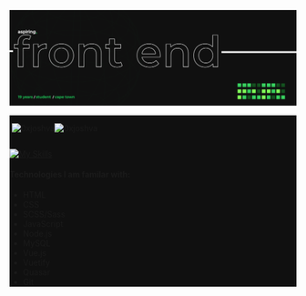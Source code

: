 ![Design and Development](https://github.com/0xjoshva/0xjoshva/blob/main/banner.png?raw=true)
<div style="background:#101010;">
<div style=" display:flex; flex-direction:row; width:100%;">
<p>&nbsp;<img src="https://github-readme-stats.vercel.app/api?username=0xjoshva&show_icons=true&theme=dark&bg_color=101010&hide_border=true&locale=en" alt="0xjoshva" /></p>
<p><img src="https://github-readme-stats.vercel.app/api/top-langs?username=0xjoshva&show_icons=true&theme=dark&bg_color=101010&hide_border=true&locale=en&layout=compact" alt="0xjoshva"/></p>
</div>

[![My Skills](https://skillicons.dev/icons?i=js,html,css,vue,git,mysql,sass,node,bootstrap)](https://skillicons.dev)
#### Technologies I am familar with:
 - HTML
 - CSS
 - SCSS/Sass
 - JavaScript
 - Node.js
 - MySQL
 - Vue.js
 - Vuetify
 - Quasar
 - Git
 
 </div>




